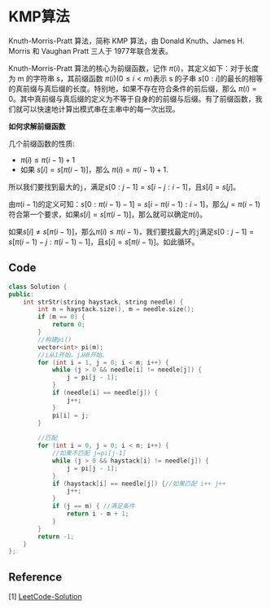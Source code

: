 # KMP算法

Knuth-Morris-Pratt 算法，简称 KMP 算法，由 Donald Knuth、James H. Morris 和 Vaughan Pratt 三人于 1977年联合发表。

Knuth-Morris-Pratt 算法的核心为前缀函数，记作 $\pi(i)$，其定义如下：对于长度为 m 的字符串 s，其前缀函数 $\pi(i)(0 \leq i < m)$表示 s 的子串 $s[0:i]$的最长的相等的真前缀与真后缀的长度。特别地，如果不存在符合条件的前后缀，那么 $\pi(i) = 0$。其中真前缀与真后缀的定义为不等于自身的的前缀与后缀。有了前缀函数，我们就可以快速地计算出模式串在主串中的每一次出现。



**如何求解前缀函数**

几个前缀函数的性质:

* $\pi(i) \leq \pi(i-1) + 1$
* 如果 $s[i]=s[\pi(i-1)]$，那么 $\pi(i)=\pi(i-1)+1$.

所以我们要找到最大的`j`，满足$s[0:j-1]=s[i-j:i-1]$，且$s[i]=s[j]$。

由$\pi(i-1)$的定义可知：$s[0:\pi(i-1)-1]=s[i-\pi(i-1):i-1]$，那么$j=\pi(i-1)$符合第一个要求，如果$s[i]=s[\pi(i-1)]$，那么就可以确定$\pi(i)$。

如果$s[i]\neq s[\pi(i-1)]$，那么$\pi(i)\leq \pi(i-1)$，我们要找最大的`j`满足$s[0:j−1]=s[π(i−1)−j:π(i−1)−1]$，且$s[i]=s[\pi(i-1)]$。如此循环。



## Code

```C++
class Solution {
public:
    int strStr(string haystack, string needle) {
        int n = haystack.size(), m = needle.size();
        if (m == 0) {
            return 0;
        }
        //构建pi()
        vector<int> pi(m);
        //i从1开始，j从0开始。
        for (int i = 1, j = 0; i < m; i++) {
            while (j > 0 && needle[i] != needle[j]) {
                j = pi[j - 1];
            }
            if (needle[i] == needle[j]) {
                j++;
            }
            pi[i] = j;
        }
        
        //匹配
        for (int i = 0, j = 0; i < n; i++) {
            //如果不匹配 j=pi[j-1]
            while (j > 0 && haystack[i] != needle[j]) {
                j = pi[j - 1];
            }
            if (haystack[i] == needle[j]) {//如果匹配 i++ j++
                j++;
            }
            if (j == m) { //满足条件
                return i - m + 1;
            }
        }
        return -1;
    }
};
```









## Reference

[1] [LeetCode-Solution](https://leetcode-cn.com/problems/implement-strstr/solution/shi-xian-strstr-by-leetcode-solution-ds6y/)

